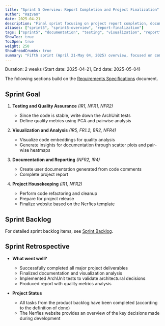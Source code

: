```yaml
---
title: "Sprint 5 Overview: Report Completion and Project Finalization"
author: "Razvan"
date: 2025-04-21
description: "Final sprint focusing on project report completion, documentation, testing, and visualization analysis"
aliases: ["sprint5", "sprint5-overview", "report-finalization"]
tags: ["sprint5", "documentation", "testing", "visualization", "report"]
ShowToc: true
TocOpen: true
weight: 250
ShowBreadCrumbs: true
summary: "Fifth sprint (April 21-May 04, 2025) overview, focused on completing the project report, documentation, and final analysis."
---
```


Duration: 2 weeks (Start date: 2025-04-21, End date: 2025-05-04)

The following sections build on the [Requirements Specifications](../../static/requirement-specifications.md) document.

## Sprint Goal

1. **Testing and Quality Assurance** *(IR1, NFR1, NFR2)*
   - Since the code is stable, write down the ArchUnit tests
   - Define quality metrics using PCA and pairwise analysis

2. **Visualization and Analysis** *(IR5, FR1.2, BR2, NFR4)*
   - Visualize code embeddings for quality analysis
   - Generate insights for documentation through scatter plots and pair-wise heatmaps

3. **Documentation and Reporting** *(NFR2, IR4)*
   - Create user documentation generated from code comments
   - Complete project report

4. **Project Housekeeping** *(IR1, NFR2)*
   - Perform code refactoring and cleanup
   - Prepare for project release
   - Finalize website based on the Nerfies template

## Sprint Backlog

For detailed sprint backlog items, see [Sprint Backlog](./sprint_backlog.md).


## Sprint Retrospective

- **What went well?**
  - Successfully completed all major project deliverables
  - Finalized documentation and visualization analysis
  - Implemented ArchUnit tests to validate architectural decisions
  - Produced report with quality metrics analysis

- **Project Status**
  - All tasks from the product backlog have been completed (according to the definition of done)
  - The Nerfies website provides an overview of the key decisions made during development
